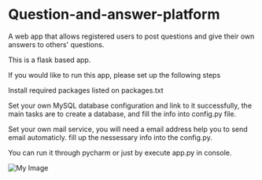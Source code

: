 # Question-and-answer-platform
A web app that allows registered users to post questions and give their own answers to others' questions.

This is a flask based app.

If you would like to run this app, please set up the following steps

Install required packages listed on packages.txt

Set your own MySQL database configuration and link to it successfully, the main tasks are to create a database, and fill the info into config.py file.

Set your own mail service, you will need a email address help you to send email automaticly. fill up the nessessary info into the config.py.

You can run it through pycharm or just by execute app.py in console.

![My Image](images/homepage.jpg)
